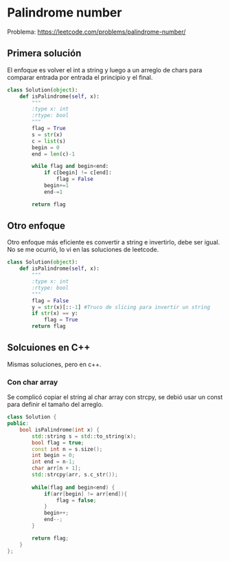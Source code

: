 # Palindrome number

Problema: https://leetcode.com/problems/palindrome-number/

## Primera solución

El enfoque es volver el int a string y luego a un arreglo de chars para comparar entrada por entrada el principio y el final.

```Python
class Solution(object):
    def isPalindrome(self, x):
        """
        :type x: int
        :rtype: bool
        """
        flag = True
        s = str(x)
        c = list(s)
        begin = 0
        end = len(c)-1

        while flag and begin<end:
            if c[begin] != c[end]:
                flag = False
            begin+=1
            end-=1

        return flag
```
## Otro enfoque

Otro enfoque más eficiente es convertir a string e invertirlo, debe ser igual. No se me ocurrió, lo vi en las soluciones de leetcode.

```Python
class Solution(object):
    def isPalindrome(self, x):
        """
        :type x: int
        :rtype: bool
        """
        flag = False
        y = str(x)[::-1] #Truco de slicing para invertir un string
        if str(x) == y:
            flag = True
        return flag
```
## Solcuiones en C++
Mismas soluciones, pero en c++.

### Con char array
Se complicó copiar el string al char array con strcpy, se debió usar un const para definir el tamaño del arreglo.

```c++
class Solution {
public:
    bool isPalindrome(int x) {
        std::string s = std::to_string(x);
        bool flag = true;
        const int n = s.size();
        int begin = 0;
        int end = n-1;
        char arr[n + 1];
        std::strcpy(arr, s.c_str());
        
        while(flag and begin<end) {
            if(arr[begin] != arr[end]){
                flag = false;
            }
            begin++;
            end--;
        }

        return flag;
    }
};
```
